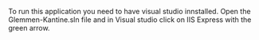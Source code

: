 To run this application you need to have visual studio innstalled.
Open the Glemmen-Kantine.sln file and in Visual studio click on IIS Express with the green arrow.
